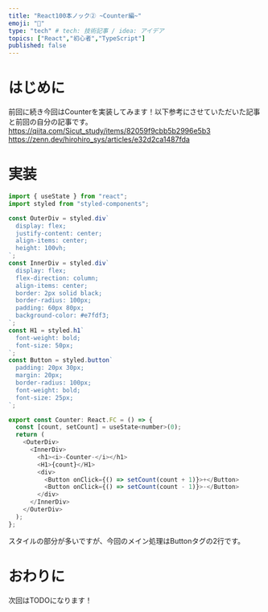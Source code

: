 ```yaml
---
title: "React100本ノック② ~Counter編~"
emoji: "🏃"
type: "tech" # tech: 技術記事 / idea: アイデア
topics: ["React","初心者","TypeScript"]
published: false
---
```

# はじめに
前回に続き今回はCounterを実装してみます！以下参考にさせていただいた記事と前回の自分の記事です。
https://qiita.com/Sicut_study/items/82059f9cbb5b2996e5b3
https://zenn.dev/hirohiro_sys/articles/e32d2ca1487fda
# 実装


```js
import { useState } from "react";
import styled from "styled-components";

const OuterDiv = styled.div`
  display: flex;
  justify-content: center;
  align-items: center;
  height: 100vh;
`;
const InnerDiv = styled.div`
  display: flex;
  flex-direction: column;
  align-items: center;
  border: 2px solid black;
  border-radius: 100px;
  padding: 60px 80px;
  background-color: #e7fdf3; 
`;
const H1 = styled.h1`
  font-weight: bold;
  font-size: 50px;
`;
const Button = styled.button`
  padding: 20px 30px;
  margin: 20px;
  border-radius: 100px;
  font-weight: bold;
  font-size: 25px;
`;

export const Counter: React.FC = () => {
  const [count, setCount] = useState<number>(0);
  return (
    <OuterDiv>
      <InnerDiv>
        <h1><i>-Counter-</i></h1>
        <H1>{count}</H1>
        <div>
          <Button onClick={() => setCount(count + 1)}>+</Button>
          <Button onClick={() => setCount(count - 1)}>-</Button>
        </div>
      </InnerDiv>
    </OuterDiv>
  );
};
```
スタイルの部分が多いですが、今回のメイン処理はButtonタグの2行です。
# おわりに
次回はTODOになります！